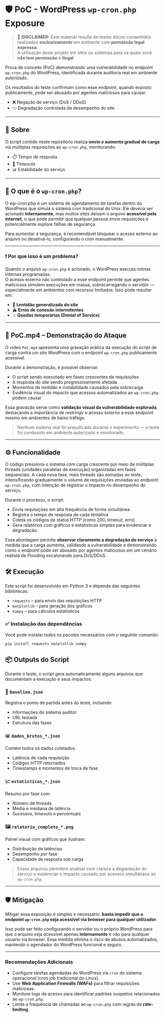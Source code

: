 # 🛡️ PoC - WordPress `wp-cron.php` Exposure

> 🚨 **DISCLAIMER:** Este material resulta de testes éticos consentidos realizados **exclusivamente** em ambiente com **permissão legal expressa**.  
> A utilização deste projeto em sites ou sistemas para os quais você **não tem permissão** é **ilegal**.


Prova de conceito (PoC) demonstrando uma vulnerabilidade no endpoint `wp-cron.php` do WordPress, identificada durante auditoria real em ambiente autorizado.

Os resultados do teste confirmam como esse endpoint, quando exposto publicamente, pode ser abusado por agentes maliciosos para causar:

- ❌ Negação de serviço (DoS / DDoS)
- 📉 Degradação controlada de desempenho do site

---

## 📌 Sobre

O script contido neste repositório realiza **envio e aumento gradual de carga** via múltiplas requisições ao `wp-cron.php`, monitorando:

- ⏱️ Tempo de resposta  
- 🔁 Timeouts  
- 📊 Estabilidade do serviço  


---

## 🚨 O que é o `wp-cron.php`?

O wp-cron.php é um sistema de agendamento de tarefas dentro do WordPress que simula o sistema cron tradicional do Unix. Ele deveria ser acionado **internamente**, mas muitos sites deixam o arquivo **acessível pela internet**, o que pode permitir que qualquer pessoa envie requisições e potencialmente explore falhas de segurança.

Para aumentar a segurança, é recomendável bloquear o acesso externo ao arquivo ou desativá-lo, configurando o cron manualmente.


---

### ❗ Por que isso é um problema?

Quando o arquivo `wp-cron.php` é acionado, o WordPress executa rotinas internas programadas.  
O acesso externo não controlado a esse endpoint permite que agentes maliciosos simulem execuções em massa, sobrecarregando o servidor — especialmente em ambientes com recursos limitados. Isso pode resultar em:

- 🔄 **Lentidão generalizada do site**
- ⚠️ **Erros de conexão intermitentes**
- 💥 **Quedas temporárias (Denial of Service)**

---

## 🎥 PoC.mp4 – Demonstração do Ataque

O vídeo `PoC.mp4` apresenta uma gravação prática da execução do script de carga contra um site WordPress com o endpoint `wp-cron.php` publicamente acessível.

Durante a demonstração, é possível observar:

- O script sendo executado em fases crescentes de requisições
- A resposta do site sendo progressivamente afetada
- Momentos de lentidão e instabilidade causados pela sobrecarga
- Evidência visual do impacto que acessos automatizados ao `wp-cron.php` podem causar

Essa gravação serve como **validação visual da vulnerabilidade explorada**, destacando a importância de restringir o acesso externo a esse endpoint mesmo em ambientes de baixo tráfego.

> Nenhum sistema real foi prejudicado durante o experimento — o teste foi conduzido em ambiente autorizado e monitorado.

---
## ⚙️ Funcionalidade

O código pressiona o sistema com carga crescente por meio de múltiplas threads (unidades paralelas de execução) organizadas em fases sequenciais. A cada nova fase, mais threads são somadas ao teste, intensificando gradualmente o volume de requisições enviadas ao endpoint `wp-cron.php`, com intenção de registrar o impacto no desempenho do serviço.

Durante o processo, o script:

- Envia requisições em alta frequência de forma simultânea
- Registra o tempo de resposta de cada tentativa
- Coleta os códigos de status HTTP (como 200, timeout, erro)
- Gera relatórios com gráficos e estatísticas simples para evidenciar a degradação.

Essa abordagem permite **observar claramente a degradação do serviço** à medida que a carga aumenta, validando a vulnerabilidade e demonstrando como o endpoint pode ser abusado por agentes maliciosos em um cenário realista de Flooding escalonando para DoS/DDoS.


## 🛠 Execução


Este script foi desenvolvido em Python 3 e depende das seguintes bibliotecas:

- `requests` – para envio das requisições HTTP
- `matplotlib` – para geração dos gráficos
- `numpy` – para cálculos estatísticos

### ✅ Instalação das dependências

Você pode instalar todos os pacotes necessários com o seguinte comando:

```bash
pip install requests matplotlib numpy  
```


 ## 📦 Outputs do Script

Durante o teste, o script gera automaticamente alguns arquivos que documentam a execução e seus impactos:

### 📝 `baseline.json`
Registra o ponto de partida antes do teste, incluindo:
- Informações do sistema auditor
- URL testada
- Estrutura das fases

### 📊 `dados_brutos_*.json`
Contém todos os dados coletados:
- Latência de cada requisição
- Códigos HTTP retornados
- Timestamps e momentos de troca de fase

### 📈 `estatisticas_*.json`
Resumo por fase com:
- Número de threads 
- Média e mediana de latência
- Sucessos, timeouts e percentuais

### 🖼️ `relatorio_completo_*.png`
Painel visual com gráficos que ilustram:
- Distribuição de latências
- Desempenho por fase
- Capacidade de resposta sob carga

> Esses arquivos permitem analisar com clareza a degradação do serviço e evidenciar o impacto causado por acessos simultâneos ao `wp-cron.php`.

---

## 🛡️ Mitigação

Mitigar essa exposição é simples e necessário: **basta impedir que o endpoint `wp-cron.php` seja acessível via browser para qualquer utilizador**.

Isso pode ser feito configurando o servidor ou o próprio WordPress para que o arquivo seja acessível apenas **internamente** e não para qualquer usuario via browser. Essa medida elimina o risco de abusos automatizados, mantendo o agendador do WordPress funcional e seguro.

---

### Recomendações Adicionais

- Configure tarefas agendadas do WordPress via `cron` do sistema operacional (cron job tradicional do Linux).
- Use **Web Application Firewalls (WAFs)** para filtrar requisições maliciosas.
- Monitore logs de acesso para identificar padrões suspeitos relacionados ao `wp-cron.php`.
- Limite a frequência de chamadas ao `wp-cron.php` com regras de **rate-limiting**.
